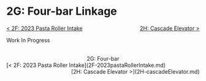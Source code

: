 <style>
.right{
    float:right;
}
.center{
    text-align:center;
}

.left{
    float:left;
}
</style>

# 2G: Four-bar Linkage

<span class="left">[< 2F: 2023 Pasta Roller Intake](2F-2023pastaRollerIntake.md)</span> <span class="right">[2H: Cascade Elevator >](2H-cascadeElevator.md)</span>
<br>

Work In Progress

<br>
<center>2G: Four-bar</center> 
<span class="left">[< 2F: 2023 Pasta Roller Intake](2F-2023pastaRollerIntake.md)</span> <span class="right">[2H: Cascade Elevator >](2H-cascadeElevator.md)</span>
<br>
<br>